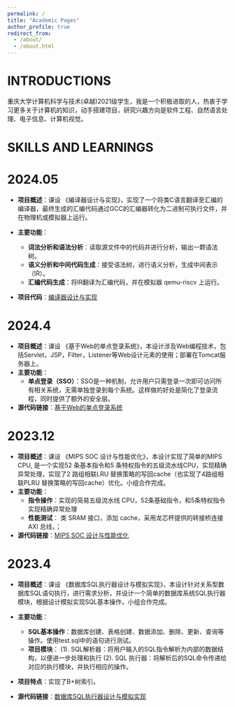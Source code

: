 ```yaml
---
permalink: /
title: "Academic Pages"
author_profile: true
redirect_from: 
  - /about/
  - /about.html
---
```

INTRODUCTIONS
======
重庆大学计算机科学与技术(卓越)2021级学生，我是一个积极进取的人，热衷于学习更多关于计算机的知识，动手搭建项目，研究兴趣方向是软件工程、自然语言处理、电子信息、计算机视觉。

SKILLS AND LEARNINGS
======
#  2024.05
- **项目概述**：课设 《编译器设计与实现》，实现了一个将类C语言翻译至汇编的编译器，最终生成的汇编代码通过GCC的汇编器转化为二进制可执行文件，并在物理机或模拟器上运行。
  
- **主要功能**：
  - **词法分析和语法分析**：读取源文件中的代码并进行分析，输出一颗语法树。
  - **语义分析和中间代码生成**：接受语法树，进行语义分析，生成中间表示（IR）。
  - **汇编代码生成**：将IR翻译为汇编代码，并在模拟器 qemu-riscv 上运行。
- **项目代码**：[编译器设计与实现](https://github.com/guoluguodong/Junior-year/tree/main/s2/%E7%BC%96%E8%AF%91%E5%8E%9F%E7%90%86/%E5%AE%9E%E9%AA%8C/lab3)


#  2024.4
- **项目概述**：课设 《基于Web的单点登录系统》，本设计涉及Web编程技术，包括Servlet，JSP，Filter，Listener等Web设计元素的使用；部署在Tomcat服务器上。
- **主要功能**：
  - **单点登录（SSO）**：SSO是一种机制，允许用户只需登录一次即可访问所有相关系统，无需单独登录到每个系统。这样做的好处是简化了登录流程，同时提供了额外的安全层。
- **源代码链接**：[基于Web的单点登录系统](https://github.com/guoluguodong/SSOLoginInSystem)

#  2023.12
- **项目概述**：课设 《MIPS SOC 设计与性能优化》，本设计实现了简单的MIPS CPU, 是一个实现52 条基本指令和5 条特权指令的五级流水线CPU，实现精确异常处理，实现了2 路组相联LRU 替换策略的写回cache（也实现了4路组相联PLRU 替换策略的写回cache）优化。小组合作完成。
- **主要功能**：
  - **指令操作**：实现的简易五级流水线 CPU，52条基础指令，和5条特权指令实现精确异常处理
  - **性能测试**：
  类 SRAM 接口，添加 cache，采用龙芯杯提供的转接桥连接 AXI 总线，；
- **源代码链接**：[MIPS SOC 设计与性能优化](https://github.com/guoluguodong/Junior-year/tree/main/s1/%E7%A1%AC%E4%BB%B6%E7%BB%BC%E5%90%88%E8%AE%BE%E8%AE%A1/CO-lab-material-CQU-2022)

#  2023.4
- **项目概述**：课设 《数据库SQL执行器设计与模拟实现》，本设计针对关系型数据库SQL语句执行，进行需求分析，并设计一个简单的数据库系统SQL执行器模块，根据设计模拟实现SQL基本操作，小组合作完成。
- **主要功能**：
  - **SQL基本操作**：数据库创建、表格创建、数据添加、删除、更新、查询等操作。使用test.sql中的语句进行测试。
  - **项目模块**：
  (1). SQL解析器：将用户输入的SQL指令解析为内部的数据结构，以便进一步处理和执行
  (2). SQL 执行器：将解析后的SQL命令传递给对应的执行模块，并执行相应的操作。
- **项目特点**：实现了B+树索引。

- **源代码链接**：[数据库SQL执行器设计与模拟实现](https://github.com/guoluguodong/SQL-Parser-and-Runner-with_B_Plus_Tree)

